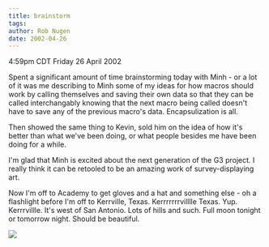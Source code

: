```yaml
---
title: brainstorm
tags: 
author: Rob Nugen
date: 2002-04-26
---
```


<title></title>
<p class=date>4:59pm CDT Friday 26 April 2002</p>

<p>Spent a significant amount of time brainstorming today with Minh -
or a lot of it was me describing to Minh some of my ideas for how
macros should work by calling themselves and saving their own data so
that they can be called interchangably knowing that the next macro
being called doesn't have to save any of the previous macro's data.
Encapsulization is all.</p>

<p>Then showed the same thing to Kevin, sold him on the idea of how
it's better than what we've been doing, or what people besides me have
been doing for a while.</p>

<p>I'm glad that Minh is excited about the next generation of the G3
project.  I really think it can be retooled to be an amazing work of
survey-displaying art.</p>

<p>Now I'm off to Academy to get gloves and a hat and something else -
oh a flashlight before I'm off to Kerrville, Texas.  Kerrrrrrrvilllle
Texas.  Yup.  Kerrrvillle.  It's west of San Antonio.  Lots of hills
and such.  Full moon tonight or tomorrow night.  Should be
beautiful.</p>

<p><img src='/images/rob/wL-ROB.gif'/></p>

